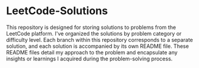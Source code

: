 # LeetCode-Solutions
This repository is designed for storing solutions to problems from the LeetCode platform. I've organized the solutions by problem category or difficulty level. Each branch within this repository corresponds to a separate solution, and each solution is accompanied by its own README file. These README files detail my approach to the problem and encapsulate any insights or learnings I acquired during the problem-solving process.
